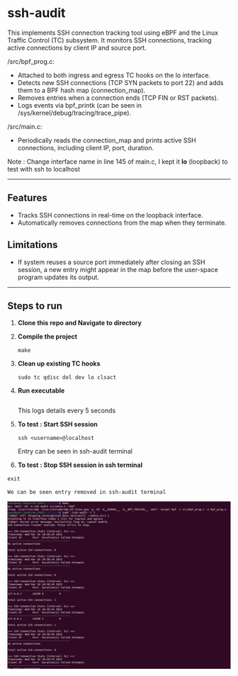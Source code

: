 # ssh-audit

This implements SSH connection tracking tool using eBPF and the Linux Traffic Control (TC) subsystem. It monitors SSH connections, tracking active connections by client IP and source port.

/src/bpf_prog.c:
- Attached to both ingress and egress TC hooks on the lo interface.
- Detects new SSH connections (TCP SYN packets to port 22) and adds them to a BPF hash map (connection_map).
- Removes entries when a connection ends (TCP FIN or RST packets).
- Logs events via bpf_printk (can be seen in /sys/kernel/debug/tracing/trace_pipe).

/src/main.c:
- Periodically reads the connection_map and prints active SSH connections, including client IP, port, duration.

Note : Change interface name in line 145 of main.c, I kept it **lo** (loopback) to test with ssh to localhost

---------

## Features
- Tracks SSH connections in real-time on the loopback interface.
- Automatically removes connections from the map when they terminate.

## Limitations
- If system reuses a source port immediately after closing an SSH session, a new entry might appear in the map before the user-space program updates its output.

---------

## Steps to run

1. **Clone this repo and Navigate to directory**
      
2. **Compile the project**
   ```
   make
   ``` 

3. **Clean up existing TC hooks**
   ```
   sudo tc qdisc del dev lo clsact
   ``` 
   
4. **Run executable**
   ```sudo ./ssh-audit -i 5
   ``` 
	This logs details every 5 seconds
	
5. **To test : Start SSH session**
   ```
   ssh <username>@localhost
   ``` 
	Entry can be seen in ssh-audit terminal
   	
6.  **To test : Stop SSH session in ssh terminal**
   ```
exit
   ``` 
	We can be seen entry removed in ssh-audit terminal
	
![Output](Sample_Output.png)


